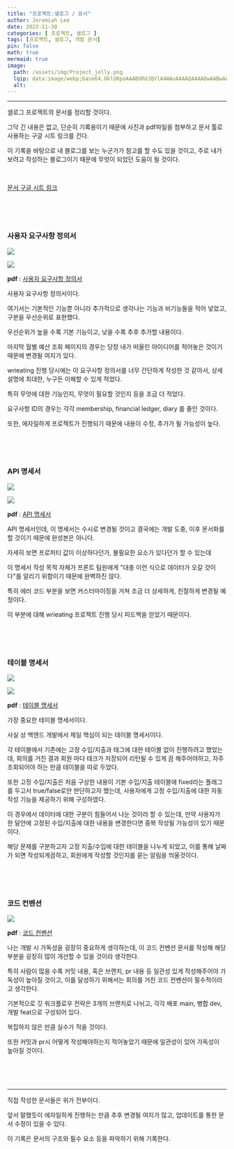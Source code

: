 ```yaml
---
title: "프로젝트:샐로그 / 문서"
author: Jeremiah Lee
date: 2023-11-30
categories: [ 프로젝트, 샐로그 ]
tags: [프로젝트, 샐로그, 개발 문서]
pin: false
math: true
mermaid: true
image: 
  path: /assets/img/Project_jelly.png
  lqip: data:image/webp;base64,UklGRpoAAABXRUJQVlA4WAoAAAAQAAAADwAABwAAQUxQSDIAAAARL0AmbZurmr57yyIiqE8oiG0bejIYEQTgqiDA9vqnsUSI6H+oAERp2HZ65qP/VIAWAFZQOCBCAAAA8AEAnQEqEAAIAAVAfCWkAALp8sF8rgRgAP7o9FDvMCkMde9PK7euH5M1m6VWoDXf2FkP3BqV0ZYbO6NA/VFIAAAA
  alt: 
---
```

***

샐로그 프로젝트의 문서를 정리할 것이다.

그닥 긴 내용은 없고, 단순히 기록용이기 때문에 사진과 pdf파일을 첨부하고 문서 툴로 사용하는 구글 시트 링크를 건다.

이 기록을 바탕으로 내 블로그를 보는 누군가가 참고를 할 수도 있을 것이고, 주로 내가 보려고 작성하는 블로그이기 때문에 무엇이 되었던 도움이 될 것이다.

<br>

[문서 구글 시트 링크](https://docs.google.com/spreadsheets/d/1_bI9UAymfg1Typ5DVZzbXZe_OQ08q-AZO9Ve1Ph1SL8/edit?usp=sharing)

<br>
<br>
<br>

### **사용자 요구사항 정의서**

![](/assets/img/project_pdfs/salog/salog-userrequirment_sheet1.png)

![](/assets/img/project_pdfs/salog/salog-userrequirment_sheet2.png)

**pdf** : [사용자 요구사항 정의서](/assets/img/project_pdfs/salog/salog-userrequirment_sheet.pdf)

사용자 요구사항 정의서이다.

여기서는 기본적인 기능뿐 아니라 추가적으로 생각나는 기능과 비기능들을 적어 넣었고,
구분을 우선순위로 표현했다.

우선순위가 높을 수록 기본 기능이고, 낮을 수록 추후 추가할 내용이다.

마지막 월별 예산 조회 페이지의 경우는 당장 내가 떠올린 아이디어를 적어놓은 것이기 때문에 변경될 여지가 있다.

wrieating 진행 당시에는 이 요구사항 정의서를 너무 간단하게 작성한 것 같아서, 상세 설명에 최대한, 누구든 이해할 수 있게 적었다.

특히 무엇에 대한 기능인지, 무엇이 필요할 것인지 등을 조금 더 적었다.

요구사항 ID의 경우는 각각 membership, financial ledger, diary 를 줄인 것이다.

또한, 에자일하게 프로젝트가 진행되기 때문에 내용이 수정, 추가가 될 가능성이 높다.

<br>
<br>
<br>

### **API 명세서**

![](/assets/img/project_pdfs/salog/salog-API_sheet1.png)

![](/assets/img/project_pdfs/salog/salog-API_sheet2.png)

**pdf** : [API 명세서](/assets/img/project_pdfs/salog/salog-API_sheet.pdf)

API 명세서인데, 이 명세서는 수시로 변경될 것이고 결국에는 개발 도중, 이후 문서화를 할 것이기 때문에 완성본은 아니다.

자세히 보면 프로퍼티 값이 이상하다던가, 불필요한 요소가 있다던가 할 수 있는데

이 명세서 작성 목적 자체가 프론트 팀원에게 "대충 이런 식으로 데이터가 오갈 것이다"를 알리기 위함이기 때문에 완벽하진 않다.

특히 에러 코드 부분을 보면 커스터마이징을 거쳐 조금 더 상세하게, 친절하게 변경될 예정이다.

이 부분에 대해 wrieating 프로젝트 진행 당시 피드백을 얻었기 때문이다.

<br>
<br>
<br>

### **테이블 명세서**

![](/assets/img/project_pdfs/salog/salog-table_sheet1.png)

![](/assets/img/project_pdfs/salog/salog-table_sheet2.png)

**pdf** : [테이블 명세서](/assets/img/project_pdfs/salog/salog-table_sheet.pdf)

가장 중요한 테이블 명세서이다.

사실 상 백엔드 개발에서 제일 핵심이 되는 테이블 명세서이다.

각 테이블에서 기존에는 고정 수입/지출과 태그에 대한 테이블 없이 진행하려고 했었는데,
회의를 거친 결과 회원 마다 태크가 저장되어 리턴될 수 있게 끔 해주어야하고, 자주 조회되어야 하는 만큼 테이블을 따로 두었다.

또한 고정 수입/지출은 처음 구상한 내용이 기본 수입/지출 테이블에 fixed라는 플래그를 두고서 true/false로만 판단하고자 했는데,
사용자에게 고정 수입/지출에 대한 자동 작성 기능을 제공하기 위해 구성하였다.

이 경우에서 데이터에 대한 구분이 힘들어서 나눈 것이라 할 수 있는데, 만약 사용자가 한 달안에 고정된 수입/지출에 대한 내용을 변경한다면
중복 작성될 가능성이 있기 때문이다.

해당 문제를 구분하고자 고정 지출/수입에 대한 테이블을 나누게 되었고, 이를 통해 날짜가 되면 작성되게끔하고,
회원에게 작성할 것인지를 묻는 알림을 띄울것이다.

<br>
<br>
<br>

### **코드 컨벤션**

![](/assets/img/project_pdfs/salog/salog-codeconvention_sheet.png)

**pdf** : [코드 컨벤션](/assets/img/project_pdfs/salog/salog-codeconvention_sheet.pdf)

나는 개발 시 가독성을 굉장히 중요하게 생각하는데, 이 코드 컨벤션 문서를 작성해 해당 부분을 굉장히 많이 개선할 수 있을 것이라 생각한다.

특히 사람이 많을 수록 커밋 내용, 혹은 브랜치, pr 내용 등 일관성 있게 작성해주어야 가독성이 높아질 것이고,
이를 달성하기 위해서는 회의를 거친 코드 컨벤션이 필수적이라고 생각한다.

기본적으로 깃 워크플로우 전략은 3개의 브랜치로 나뉘고,
각각 배포 main, 병합 dev, 개발 feat으로 구성되어 있다.

복잡하지 않은 만큼 실수가 적을 것이다.

또한 커밋과 pr시 어떻게 작성해야하는지 적어놓았기 때문에 일관성이 있어 가독성이 높아질 것이다.

<br>
<br>
<br>

***

직접 작성한 문서들은 위가 전부이다.

앞서 말했듯이 에자일하게 진행하는 만큼 추후 변경될 여지가 많고, 업데이트를 통한 문서 수정이 있을 수 있다.

이 기록은 문서의 구조와 필수 요소 등을 파악하기 위해 기록한다.

